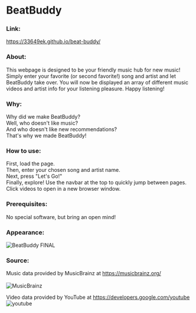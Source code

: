 # BeatBuddy

### Link:

https://33649ek.github.io/beat-buddy/

### About:

This webpage is designed to be your friendly music hub for new music! Simply enter your favorite (or second favorite!) song and artist and let BeatBuddy take over. You will now be displayed an array of different music videos and artist info for your listening pleasure. Happy listening!

### Why:

Why did we make BeatBuddy?<br>
Well, who doesn't like music? <br>
And who doesn't like new recommendations?<br>
That's why we made BeatBuddy!<br>

### How to use:

First, load the page. <br>
Then, enter your chosen song and artist name.<br>
Next, press "Let's Go!"<br>
Finally, explore! Use the navbar at the top to quickly jump between pages. <br>
Click videos to open in a new browser window.<br>

### Prerequisites:

No special software, but bring an open mind!

### Appearance:

![BeatBuddy FINAL](https://github.com/33649EK/beat-buddy/assets/145732309/1fe5f686-b6c6-4e2f-a86c-9312174af9f8)

### Source:

Music data provided by MusicBrainz at https://musicbrainz.org/<br>
<br>
![MusicBrainz](https://github.com/33649EK/beat-buddy/assets/145732309/02e3c42f-dc1c-4189-b10c-f28bb90bbe1a)

Video data provided by YouTube at https://developers.google.com/youtube<br>![youtube](https://github.com/33649EK/beat-buddy/assets/145732309/a18f1792-c69d-4bb4-b209-75a7eb3bf505)
